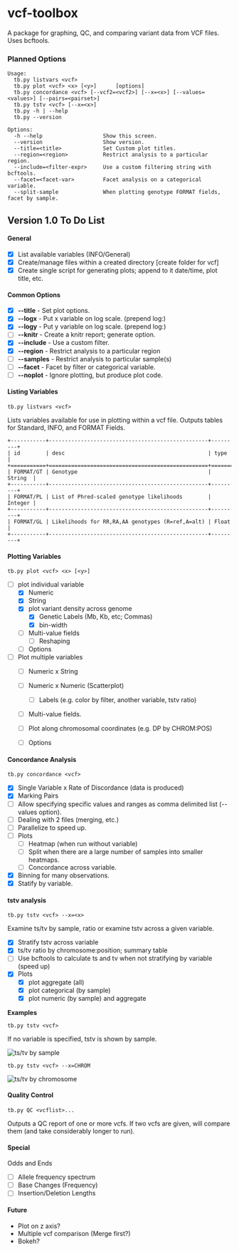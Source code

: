 vcf-toolbox
===========

A package for graphing, QC, and comparing variant data from VCF files. Uses bcftools.

### Planned Options

	Usage:
	  tb.py listvars <vcf>          
	  tb.py plot <vcf> <x> [<y>]      [options]               
	  tb.py concordance <vcf> [--vcf2=<vcf2>] [--x=<x>] [--values=<values>] [--pairs=<pairset>] 
	  tb.py tstv <vcf> [--x=<x>]
	  tb.py -h | --help
	  tb.py --version

	Options:
	  -h --help                   Show this screen.
	  --version                   Show version.
	  --title=<title>             Set Custom plot titles.
	  --region=<region>           Restrict analysis to a particular region.
	  --include=<filter-expr>     Use a custom filtering string with bcftools.
	  --facet=<facet-var>         Facet analysis on a categorical variable.
	  --split-sample              When plotting genotype FORMAT fields, facet by sample.

## Version 1.0 To Do List

#### General

- [X] List available variables (INFO/General)
- [X] Create/manage files within a created directory [create folder for vcf]
- [X] Create single script for generating plots; append to it date/time, plot title, etc.

#### Common Options

- [X] __--title__ - Set plot options.
- [X] __--logx__ - Put x variable on log scale. (prepend log:)
- [X] __--logy__ - Put y variable on log scale. (prepend log:)
- [ ] __--knitr__ - Create a knitr report; generate option.
- [X] __--include__ - Use a custom filter.
- [X] __--region__ - Restrict analysis to a particular region
- [ ] __--samples__ - Restrict analysis to particular sample(s)
- [ ] __--facet__ - Facet by filter or categorical variable.
- [ ] __--noplot__ - Ignore plotting, but produce plot code.

#### Listing Variables

	tb.py listvars <vcf>

Lists variables available for use in plotting within a vcf file. Outputs tables for Standard, INFO, and FORMAT Fields.

	+-----------+--------------------------------------------------+---------+
	| id        | desc                                             | type    |
	+===========+==================================================+=========+
	| FORMAT/GT | Genotype                                         | String  |
	+-----------+--------------------------------------------------+---------+
	| FORMAT/PL | List of Phred-scaled genotype likelihoods        | Integer |
	+-----------+--------------------------------------------------+---------+
	| FORMAT/GL | Likelihoods for RR,RA,AA genotypes (R=ref,A=alt) | Float   |
	+-----------+--------------------------------------------------+---------+

#### Plotting Variables

	tb.py plot <vcf> <x> [<y>]

- [ ] plot individual variable
	- [X] Numeric
	- [X] String
    - [X] plot variant density across genome
		- [X] Genetic Labels (Mb, Kb, etc; Commas)
		- [X] bin-width
	- [ ] Multi-value fields
		- [ ] Reshaping
	- [ ] Options
- [ ] Plot multiple variables
	- [ ] Numeric x String
	- [ ] Numeric x Numeric (Scatterplot)
		- [ ] Labels (e.g. color by filter, another variable, tstv ratio)
	- [ ] Multi-value fields.
	- [ ] Plot along chromosomal coordinates (e.g. DP by CHROM:POS)
	- [ ] Options


#### Concordance Analysis

	tb.py concordance <vcf>

- [X] Single Variable x Rate of Discordance (data is produced)
- [X] Marking Pairs
- [ ] Allow specifying specific values and ranges as comma delimited list (--values option).
- [ ] Dealing with 2 files (merging, etc.)
- [ ] Parallelize to speed up.
- [ ] Plots
	- [ ] Heatmap (when run without variable)
	- [ ] Split when there are a large number of samples into smaller heatmaps.
	- [ ] Concordance  across variable.
- [X] Binning for many observations.
- [X] Statify by variable.

#### tstv analysis

	tb.py tstv <vcf> --x=<x>

Examine ts/tv by sample,  ratio or examine tstv across a given variable.

- [X] Stratify tstv across variable
- [X] ts/tv ratio by chromosome:position; summary table
- [ ] Use bcftools to calculate ts and tv when not stratifying by variable (speed up)
- [X] Plots
	- [X] plot aggregate (all)
	- [X] plot categorical (by sample)
	- [X] plot numeric (by sample) and aggregate

__Examples__

	tb.py tstv <vcf>

If no variable is specified, tstv is shown by sample.

![ts/tv by sample](https://raw.githubusercontent.com/AndersenLab/vcf-toolbox/img/TSTV_SAMPLE.png)

	tb.py tstv <vcf> --x=CHROM

![ts/tv by chromosome](https://raw.githubusercontent.com/AndersenLab/vcf-toolbox/img/TSTV_CHROM.png)
#### Quality Control

	tb.py QC <vcflist>...

Outputs a QC report of one or more vcfs. If two vcfs are given, will compare them (and take considerably longer to run).

#### Special

Odds and Ends

- [ ] Allele frequency spectrum
- [ ] Base Changes (Frequency)
- [ ] Insertion/Deletion Lengths
	
#### Future

* Plot on z axis?
* Multiple vcf comparison (Merge first?)
* Bokeh?
